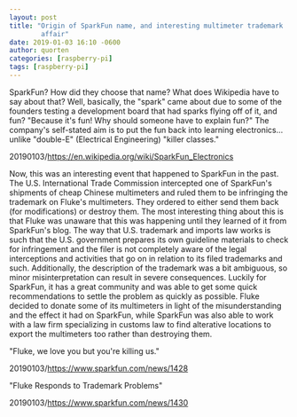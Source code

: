 ```yaml
---
layout: post
title: "Origin of SparkFun name, and interesting multimeter trademark
        affair"
date: 2019-01-03 16:10 -0600
author: quorten
categories: [raspberry-pi]
tags: [raspberry-pi]
---
```


SparkFun?  How did they choose that name?  What does Wikipedia have to
say about that?  Well, basically, the "spark" came about due to some
of the founders testing a development board that had sparks flying off
of it, and fun?  "Because it's fun!  Why should someone have to
explain fun?"  The company's self-stated aim is to put the fun back
into learning electronics... unlike "double-E" (Electrical
Engineering) "killer classes."

20190103/https://en.wikipedia.org/wiki/SparkFun_Electronics

Now, this was an interesting event that happened to SparkFun in the
past.  The U.S. International Trade Commission intercepted one of
SparkFun's shipments of cheap Chinese multimeters and ruled them to be
infringing the trademark on Fluke's multimeters.  They ordered to
either send them back (for modifications) or destroy them.  The most
interesting thing about this is that Fluke was unaware that this was
happening until they learned of it from SparkFun's blog.  The way that
U.S. trademark and imports law works is such that the U.S. government
prepares its own guideline materials to check for infringement and the
filer is not completely aware of the legal interceptions and
activities that go on in relation to its filed trademarks and such.
Additionally, the description of the trademark was a bit ambiguous, so
minor misinterpretation can result in severe consequences.  Luckily
for SparkFun, it has a great community and was able to get some quick
recommendations to settle the problem as quickly as possible.  Fluke
decided to donate some of its multimeters in light of the
misunderstanding and the effect it had on SparkFun, while SparkFun was
also able to work with a law firm specializing in customs law to find
alterative locations to export the multimeters too rather than
destroying them.

<!-- more -->

"Fluke, we love you but you're killing us."

20190103/https://www.sparkfun.com/news/1428

"Fluke Responds to Trademark Problems"

20190103/https://www.sparkfun.com/news/1430
